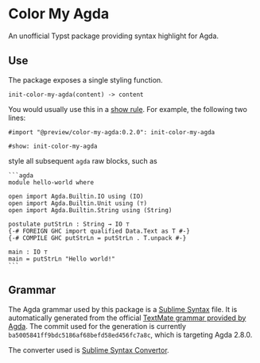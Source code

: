 # Color My Agda

An unofficial Typst package providing syntax highlight for Agda.

## Use

The package exposes a single styling function.

```
init-color-my-agda(content) -> content
```

You would usually use this in a [show
rule](https://typst.app/docs/reference/styling/#show-rules). For example, the
following two lines:

```typst
#import "@preview/color-my-agda:0.2.0": init-color-my-agda

#show: init-color-my-agda
```

style all subsequent `agda` raw blocks, such as

````typst
```agda
module hello-world where

open import Agda.Builtin.IO using (IO)
open import Agda.Builtin.Unit using (⊤)
open import Agda.Builtin.String using (String)

postulate putStrLn : String → IO ⊤
{-# FOREIGN GHC import qualified Data.Text as T #-}
{-# COMPILE GHC putStrLn = putStrLn . T.unpack #-}

main : IO ⊤
main = putStrLn "Hello world!"
```
````

## Grammar

The Agda grammar used by this package is a [Sublime
Syntax](http://www.sublimetext.com/docs/3/syntax.html) file. It is automatically
generated from the official [TextMate grammar provided by
Agda](https://github.com/agda/agda-github-syntax-highlighting). The commit used
for the generation is currently `ba5005841ff9bdc5186af68befd58ed456fc7a8c`,
which is targeting Agda 2.8.0.

The converter used is [Sublime Syntax
Convertor](https://github.com/aziz/SublimeSyntaxConvertor).
